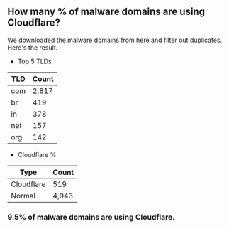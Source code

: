 ## How many % of malware domains are using Cloudflare?


We downloaded the malware domains from [here](https://urlhaus.abuse.ch) and filter out duplicates.
Here's the result.


[//]: # (start replacement)


- Top 5 TLDs

| TLD | Count |
| --- | --- |
| com | 2,817 |
| br | 419 |
| in | 378 |
| net | 157 |
| org | 142 |


- Cloudflare %

| Type | Count |
| --- | --- |
| Cloudflare | 519 |
| Normal | 4,943 |


### 9.5% of malware domains are using Cloudflare.